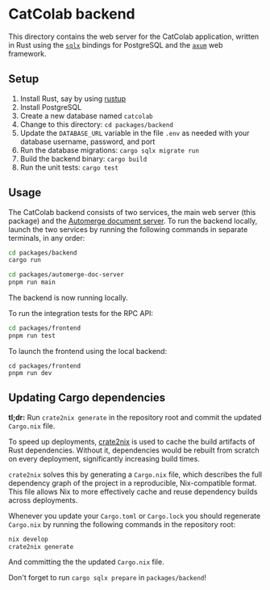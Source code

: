 # CatColab backend

This directory contains the web server for the CatColab application, written in
Rust using the [`sqlx`](https://github.com/launchbadge/sqlx) bindings for
PostgreSQL and the [`axum`](https://github.com/tokio-rs/axum) web framework.

## Setup

1. Install Rust, say by using [rustup](https://rustup.rs/)
2. Install PostgreSQL
3. Create a new database named `catcolab`
4. Change to this directory: `cd packages/backend`
5. Update the `DATABASE_URL` variable in the file `.env` as needed with your
   database username, password, and port
6. Run the database migrations: `cargo sqlx migrate run`
7. Build the backend binary: `cargo build`
8. Run the unit tests: `cargo test`

## Usage

The CatColab backend consists of two services, the main web server (this
package) and the [Automerge document server](../automerge-doc-server). To run
the backend locally, launch the two services by running the following commands
in separate terminals, in any order:

```sh
cd packages/backend
cargo run
```

```sh
cd packages/automerge-doc-server
pnpm run main
```

The backend is now running locally.

To run the integration tests for the RPC API:

```sh
cd packages/frontend
pnpm run test
```

To launch the frontend using the local backend:

```
cd packages/frontend
pnpm run dev
```

## Updating Cargo dependencies

**tl;dr:** Run `crate2nix generate` in the repository root and commit the updated `Cargo.nix` file.

To speed up deployments, [crate2nix](https://nix-community.github.io/crate2nix/) is used to cache the
build artifacts of Rust dependencies. Without it, dependencies would be rebuilt from scratch on every
deployment, significantly increasing build times.

`crate2nix` solves this by generating a `Cargo.nix` file, which describes the full dependency graph of
the project in a reproducible, Nix-compatible format. This file allows Nix to more effectively cache and
reuse dependency builds across deployments.

Whenever you update your `Cargo.toml` or `Cargo.lock` you should regenerate `Cargo.nix` by running the
following commands in the repository root:

```bash
nix develop
crate2nix generate
```

And committing the the updated `Cargo.nix` file.

Don't forget to run `cargo sqlx prepare` in `packages/backend`!
